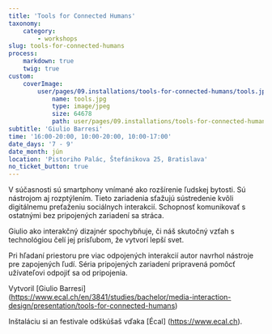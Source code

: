 ```yaml
---
title: 'Tools for Connected Humans'
taxonomy:
    category:
        - workshops
slug: tools-for-connected-humans
process:
    markdown: true
    twig: true
custom:
    coverImage:
        user/pages/09.installations/tools-for-connected-humans/tools.jpg:
            name: tools.jpg
            type: image/jpeg
            size: 64678
            path: user/pages/09.installations/tools-for-connected-humans/tools.jpg
subtitle: 'Giulio Barresi'
time: '16:00-20:00, 10:00-20:00, 10:00-17:00'
date_days: '7 - 9'
date_month: jún
location: 'Pistoriho Palác, Štefánikova 25, Bratislava'
no_ticket_button: true
---
```


V súčasnosti sú smartphony vnímané ako rozšírenie ľudskej bytosti. Sú nástrojom aj rozptýlením. Tieto zariadenia sťažujú sústredenie kvôli digitálnemu preťaženiu sociálnych interakcií. Schopnosť komunikovať s ostatnými bez pripojených zariadení sa stráca. 

Giulio ako interakčný dizajnér spochybňuje, či náš skutočný vzťah s technológiou čelí jej prísľubom, že vytvorí lepší svet.

Pri hľadaní priestoru pre viac odpojených interakcií autor navrhol nástroje pre zapojených ľudí. Séria pripojených zariadení pripravená pomôcť užívateľovi odpojiť sa od pripojenia.

Vytvoril [Giulio Barresi] (https://www.ecal.ch/en/3841/studies/bachelor/media-interaction-design/presentation/tools-for-connected-humans)


Inštaláciu si an festivale odškúšaš vďaka [Écal] (https://www.ecal.ch).